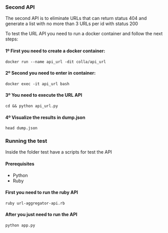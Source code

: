 ### Second API
The second API is to eliminate URLs that can return status 404 and generate a list with no more than 3 URLs per id with status 200

To test the URL API you need to run a docker container and follow the next steps:
#### 1º First you need to create a docker container:
```docker run --name api_url -dit colla/api_url```
#### 2º Second you need to enter in container:
```docker exec -it api_url bash```
#### 3º You need to execute the URL API
```cd && python api_url.py```
#### 4º Visualize the results in dump.json
```head dump.json```

### Running the test
Inside the folder test have a scripts for test the API
#### Prerequisites
* Python
* Ruby

#### First you need to run the ruby API
```ruby url-aggregator-api.rb```
#### After you just need to run the API
```python app.py```
